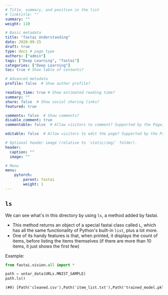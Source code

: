 ```yaml
---
# Title, summary, and position in the list
# linktitle: ""
summary: ""
weight: 110

# Basic metadata
title: "fastai Understanding"
date: 2020-09-25
draft: true
type: docs # page type
authors: ["admin"]
tags: ["Deep Learning", "fastai"]
categories: ["Deep Learning"]
toc: true # Show table of contents?

# Advanced metadata
profile: false  # Show author profile?

reading_time: true # Show estimated reading time?
summary: ""
share: false  # Show social sharing links?
featured: true

comments: false  # Show comments?
disable_comment: true
commentable: false  # Allow visitors to comment? Supported by the Page, Post, and Docs content types.

editable: false  # Allow visitors to edit the page? Supported by the Page, Post, and Docs content types.

# Optional header image (relative to `static/img/` folder).
header:
  caption: ""
  image: ""

# Menu
menu: 
    pytorch:
        parent: fastai
        weight: 1
---
```


## `ls`

We can see what's in this directory by using `ls`, a method added by fastai. 

- This method returns an object of a special fastai class called `L`, which has all the same functionality of Python's built-in `list`, plus a lot more. 
- One of its handy features is that, when printed, it displays the count of items, before listing the items themselves (if there are more than 10 items, it just shows the first few)

Example:

```python
from fastai.vision.all import *

path = untar_data(URLs.MNIST_SAMPLE)
path.ls()
```

```txt
(#9) [Path('cleaned.csv'),Path('item_list.txt'),Path('trained_model.pkl'),Path('models'),Path('valid'),Path('labels.csv'),Path('export.pkl'),Path('history.csv'),Path('train')]
```

